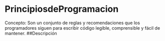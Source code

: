 # PrincipiosdeProgramacion
Concepto: Son un conjunto de reglas y recomendaciones que los programadores siguen para escribir código legible, comprensible y fácil de mantener. 
##Descripción